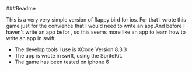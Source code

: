 ###Readme


This is a very very simple version of flappy bird for ios. For that I wrote this game just for the convience that I would need to write an app.And before I haven't write an app befor , so this seems more like an app to learn how to write an app in swift.

* The develop tools I use is XCode Version 8.3.3
* The app is wrote in swift, using the SpriteKit.
* The game has been tested on iphone 6



